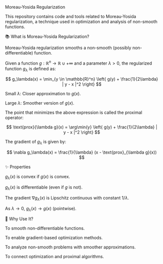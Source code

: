 Moreau-Yosida Regularization

This repository contains code and tools related to Moreau-Yosida regularization, a technique used in optimization and analysis of non-smooth functions.

📚 What is Moreau-Yosida Regularization?

Moreau-Yosida regularization smooths a non-smooth (possibly non-differentiable) function.

Given a function $g : \mathbb{R}^n \to \mathbb{R} \cup {+\infty}$ and a parameter $\lambda > 0$, the regularized function $g_\lambda$ is defined as:

$$ g_\lambda(x) = \min_{y \in \mathbb{R}^n} \left{ g(y) + \frac{1}{2\lambda} | y - x |^2 \right} $$





Small $\lambda$: Closer approximation to $g(x)$.



Large $\lambda$: Smoother version of $g(x)$.

The point that minimizes the above expression is called the proximal operator:

$$ \text{prox}{\lambda g}(x) = \arg\min{y} \left{ g(y) + \frac{1}{2\lambda} | y - x |^2 \right} $$

The gradient of $g_\lambda$ is given by:

$$ \nabla g_\lambda(x) = \frac{1}{\lambda} (x - \text{prox}_{\lambda g}(x)) $$

✨ Properties





$g_\lambda(x)$ is convex if $g(x)$ is convex.



$g_\lambda(x)$ is differentiable (even if $g$ is not).



The gradient $\nabla g_\lambda(x)$ is Lipschitz continuous with constant $1/\lambda$.



As $\lambda \to 0$, $g_\lambda(x) \to g(x)$ (pointwise).

🎯 Why Use It?





To smooth non-differentiable functions.



To enable gradient-based optimization methods.



To analyze non-smooth problems with smoother approximations.



To connect optimization and proximal algorithms.
